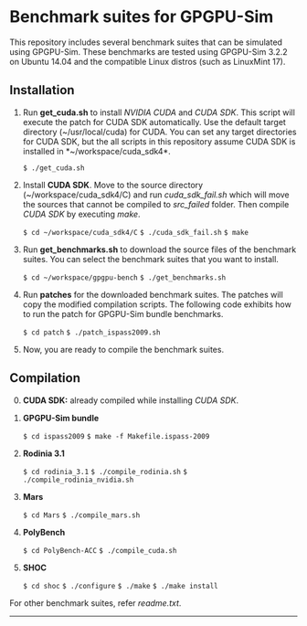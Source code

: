# Benchmark suites for GPGPU-Sim

This repository includes several benchmark suites that can be simulated using GPGPU-Sim.  These benchmarks are tested using GPGPU-Sim 3.2.2 on Ubuntu 14.04 and the compatible Linux distros (such as LinuxMint 17).

## Installation

1. Run **get_cuda.sh** to install *NVIDIA CUDA* and *CUDA SDK*. This script will execute the patch for CUDA SDK automatically. Use the default target directory (~/usr/local/cuda) for CUDA. You can set any target directories for CUDA SDK, but the all scripts in this repository assume CUDA SDK is installed in *~/workspace/cuda_sdk4*.

   `$ ./get_cuda.sh`

2. Install **CUDA SDK**. Move to the source directory (~/workspace/cuda_sdk4/C) and run *cuda_sdk_fail.sh* which will move the sources that cannot be compiled to *src_failed* folder. Then compile *CUDA SDK* by executing *make*.

   `$ cd ~/workspace/cuda_sdk4/C`
   `$ ./cuda_sdk_fail.sh`
   `$ make`

3. Run **get_benchmarks.sh** to download the source files of the benchmark suites. You can select the benchmark suites that you want to install.

   `$ cd ~/workspace/gpgpu-bench`
   `$ ./get_benchmarks.sh`

4. Run **patches** for the downloaded benchmark suites. The patches will copy the modified compilation scripts. The following code exhibits how to run the patch for GPGPU-Sim bundle benchmarks.

   `$ cd patch`
   `$ ./patch_ispass2009.sh`

5. Now, you are ready to compile the benchmark suites.



## Compilation

0. **CUDA SDK:** already compiled while installing *CUDA SDK*.

1. **GPGPU-Sim bundle**

   `$ cd ispass2009`
   `$ make -f Makefile.ispass-2009`

2. **Rodinia 3.1**

   `$ cd rodinia_3.1`
   `$ ./compile_rodinia.sh`
   `$ ./compile_rodinia_nvidia.sh`

3. **Mars**

   `$ cd Mars`
   `$ ./compile_mars.sh`

4. **PolyBench**

   `$ cd PolyBench-ACC`
   `$ ./compile_cuda.sh`

5. **SHOC**

   `$ cd shoc`
   `$ ./configure`
   `$ ./make`
   `$ ./make install`

For other benchmark suites, refer *readme.txt*.

------

